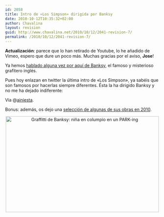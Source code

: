 ```yaml
---
id: 2058
title: Intro de «Los Simpson» dirigida por Banksy
date: 2010-10-12T10:35:32+02:00
author: Chavalina
layout: revision
guid: http://www.chavalina.net/2010/10/12/2041-revision-7/
permalink: /2010/10/12/2041-revision-7/
---
```

**Actualización**: parece que lo han retirado de Youtube, lo he añadido de Vimeo, espero que dure un poco más. Muchas gracias por el aviso, **Jose**!

Ya hemos [hablado alguna vez por aquí de Banksy](http://www.chavalina.net/2005/06/25/post-502/), el famoso y misterioso grafitero inglés.

Pues hoy enlazan en twitter la última intro de «Los Simpson», ya sabéis que son famosos por hacerlas siempre diferentes. Ésta la ha dirigido Banksy y no me ha dejado indiferente:

<p style="text-align: center;">
</p>

Via @[ainiesta](http://twitter.com/ainiesta/status/27012287918).

Bonus: además, os dejo una <a href="http://www.mymodernmet.com/profiles/blogs/top-12-banksy-pieces-of-2010" target="_blank">selección de algunas de sus obras en 2010</a>.

<p style="text-align: center;">
  <img class="size-large wp-image-2048  aligncenter" title="BanksyTop1020105" src="http://www.chavalina.net/imagenes/2010/10/BanksyTop1020105-500x314.jpg" alt="Graffitti de Banksy: niña en columpio en un PARK-ing" width="500" height="314" srcset="http://www.chavalina.net/imagenes/2010/10/BanksyTop1020105-500x314.jpg 500w, http://www.chavalina.net/imagenes/2010/10/BanksyTop1020105-300x188.jpg 300w, http://www.chavalina.net/imagenes/2010/10/BanksyTop1020105.jpg 721w" sizes="(max-width: 500px) 100vw, 500px" />
</p>